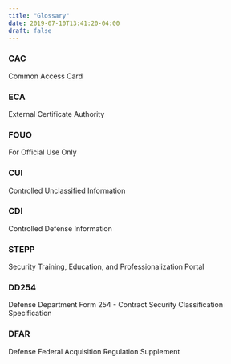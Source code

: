 ```yaml
---
title: "Glossary"
date: 2019-07-10T13:41:20-04:00
draft: false
---
```


### CAC

Common Access Card

### ECA

External Certificate Authority

### FOUO

For Official Use Only

### CUI

Controlled Unclassified Information

### CDI

Controlled Defense Information

### STEPP

Security Training, Education, and Professionalization Portal

### DD254

Defense Department Form 254 - Contract Security Classification Specification

### DFAR

Defense Federal Acquisition Regulation Supplement
